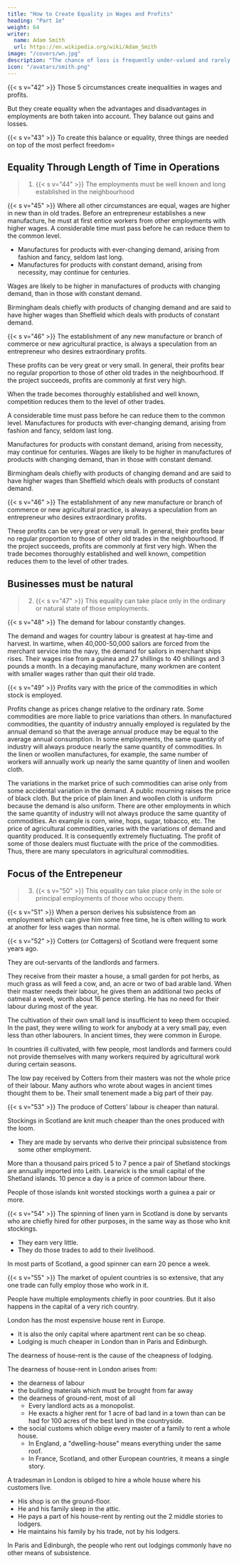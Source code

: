 ```yaml
---
title: "How to Create Equality in Wages and Profits"
heading: "Part 1e"
weight: 64
writer:
  name: Adam Smith
  url: https://en.wikipedia.org/wiki/Adam_Smith
image: "/covers/wn.jpg"
description: "The chance of loss is frequently under-valued and rarely valued more than it is worth"
icon: "/avatars/smith.png"
---
```



<!-- heading=  "Chapter 10, Part 1d=  Profit and wage inequality in different Occupations and Businesses" -->


{{< s v="42" >}} Those 5 circumstances create inequalities in wages and profits.

But they create equality when the advantages and disadvantages in employments are both taken into account. They balance out gains and losses.

{{< s v="43" >}} To create this balance or equality, three things are needed on top of the most perfect freedom= 


## Equality Through Length of Time in Operations

> 1. {{< s v="44" >}} The employments must be well known and long established in the neighbourhood

{{< s v="45" >}} Where all other circumstances are equal, wages are higher in new than in old trades. Before an entrepreneur establishes a new manufacture, he must at first entice workers from other employments with higher wages. A considerable time must pass before he can reduce them to the common level.

- Manufactures for products with ever-changing demand, arising from fashion and fancy, seldom last long.
- Manufactures for products with constant demand, arising from necessity, may continue for centuries.

Wages are likely to be higher in manufactures of products with changing demand, than in those with constant demand.

Birmingham deals chiefly with products of changing demand and are said to have higher wages than Sheffield which deals with products of constant demand.

{{< s v="46" >}} The establishment of any new manufacture or branch of commerce or new agricultural practice, is always a speculation from an entrepreneur who desires extraordinary profits.

These profits can be very great or very small.
In general, their profits bear no regular proportion to those of other old trades in the neighbourhood.
If the project succeeds, profits are commonly at first very high.

When the trade becomes thoroughly established and well known, competition reduces them to the level of other trades.

A considerable time must pass before he can reduce them to the common level.
Manufactures for products with ever-changing demand, arising from fashion and fancy, seldom last long.

Manufactures for products with constant demand, arising from necessity, may continue for centuries.
Wages are likely to be higher in manufactures of products with changing demand, than in those with constant demand.

Birmingham deals chiefly with products of changing demand and are said to have higher wages than Sheffield which deals with products of constant demand.

{{< s v="46" >}} The establishment of any new manufacture or branch of commerce or new agricultural practice, is always a speculation from an entrepreneur who desires extraordinary profits.

These profits can be very great or very small.
In general, their profits bear no regular proportion to those of other old trades in the neighbourhood.
If the project succeeds, profits are commonly at first very high.
When the trade becomes thoroughly established and well known, competition reduces them to the level of other trades.


## Businesses must be natural


> 2. {{< s v="47" >}} This equality can take place only in the ordinary or natural state of those employments.

{{< s v="48" >}} The demand for labour constantly changes.

The demand and wages for country labour is greatest at hay-time and harvest.
In wartime, when 40,000-50,000 sailors are forced from the merchant service into the navy, the demand for sailors in merchant ships rises.
Their wages rise from a guinea and 27 shillings to 40 shillings and 3 pounds a month.
In a decaying manufacture, many workmen are content with smaller wages rather than quit their old trade.


{{< s v="49" >}} Profits vary with the price of the commodities in which stock is employed.

Profits change as prices change relative to the ordinary rate.
Some commodities are more liable to price variations than others.
In manufactured commodities, the quantity of industry annually employed is regulated by the annual demand so that the average annual produce may be equal to the average annual consumption.
In some employments, the same quantity of industry will always produce nearly the same quantity of commodities.
In the linen or woollen manufactures, for example, the same number of workers will annually work up nearly the same quantity of linen and woollen cloth.

The variations in the market price of such commodities can arise only from some accidental variation in the demand.
A public mourning raises the price of black cloth.
But the price of plain linen and woollen cloth is uniform because the demand is also uniform.
There are other employments in which the same quantity of industry will not always produce the same quantity of commodities.
An example is corn, wine, hops, sugar, tobacco, etc.
The price of agricultural commodities,varies with the variations of demand and quantity produced.
It is consequently extremely fluctuating.
The profit of some of those dealers must fluctuate with the price of the commodities.
Thus, there are many speculators in agricultural commodities.


## Focus of the Entrepeneur

> 3. {{< s v="50" >}} This equality can take place only in the sole or principal employments of those who occupy them.

{{< s v="51" >}} When a person derives his subsistence from an employment which can give him some free time, he is often willing to work at another for less wages than normal.

{{< s v="52" >}} Cotters (or Cottagers) of Scotland were frequent some years ago.

They are out-servants of the landlords and farmers.

They receive from their master a house, a small garden for pot herbs, as much grass as will feed a cow, and, an acre or two of bad arable land.
When their master needs their labour, he gives them an additional two pecks of oatmeal a week, worth about 16 pence sterling.
    He has no need for their labour during most of the year.

The cultivation of their own small land is insufficient to keep them occupied.
In the past, they were willing to work for anybody at a very small pay, even less than other labourers.
In ancient times, they were common in Europe.

In countries ill cultivated, with few people, most landlords and farmers could not provide themselves with many workers required by agricultural work during certain seasons.

The low pay received by Cotters from their masters was not the whole price of their labour.
Many authors who wrote about wages in ancient times thought them to be.
Their small tenement made a big part of their pay.


{{< s v="53" >}} The produce of Cotters' labour is cheaper than natural.

Stockings in Scotland are knit much cheaper than the ones produced with the loom.
- They are made by servants who derive their principal subsistence from some other employment.

More than a thousand pairs priced 5 to 7 pence a pair of Shetland stockings are annually imported into Leith.
Learwick is the small capital of the Shetland islands.
10 pence a day is a price of common labour there.

People of those islands knit worsted stockings worth a guinea a pair or more.

{{< s v="54" >}} The spinning of linen yarn in Scotland is done by servants who are chiefly hired for other purposes, in the same way as those who knit stockings.
- They earn very little.
- They do those trades to add to their livelihood.

In most parts of Scotland, a good spinner can earn 20 pence a week.


{{< s v="55" >}} The market of opulent countries is so extensive, that any one trade can fully employ those who work in it.

People have multiple employments chiefly in poor countries. But it also happens in the capital of a very rich country.

<!-- Instances of people living by one employment while deriving some little wage from another, occur  -->

London has the most expensive house rent in Europe.
- It is also the only capital where apartment rent can be so cheap.
- Lodging is much cheaper in London than in Paris and Edinburgh.

The dearness of house-rent is the cause of the cheapness of lodging.

The dearness of house-rent in London arises from:
- the dearness of labour
- the building materials which must be brought from far away
- the dearness of ground-rent, most of all
  - Every landlord acts as a monopolist.
  - He exacts a higher rent for 1 acre of bad land in a town than can be had for 100 acres of the best land in the countryside.
- the social customs which oblige every master of a family to rent a whole house<!-- from top to bottom -->.
  - In England, a "dwelling-house" means everything under the same roof.
  - In France, Scotland, and other European countries, it means a single story.

A tradesman in London is obliged to hire a whole house where his customers live.
- His shop is on the ground-floor.
- He and his family sleep in the attic.
- He pays a part of his house-rent by renting out the 2 middle stories to lodgers.
- He maintains his family by his trade, not by his lodgers.

In Paris and Edinburgh, the people who rent out lodgings commonly have no other means of subsistence.
